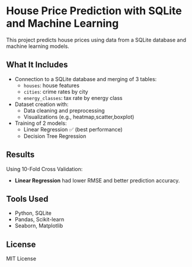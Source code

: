 # House Price Prediction with SQLite and Machine Learning

This project predicts house prices using data from a SQLite database and machine learning models.

## What It Includes

- Connection to a SQLite database and merging of 3 tables:
  - `houses`: house features
  - `cities`: crime rates by city
  - `energy_classes`: tax rate by energy class
- Dataset creation with:
  - Data cleaning and preprocessing
  - Visualizations (e.g., heatmap,scatter,boxplot)
- Training of 2 models:
  - Linear Regression ✅ (best performance)
  - Decision Tree Regression

##  Results

Using 10-Fold Cross Validation:
- **Linear Regression** had lower RMSE and better prediction accuracy.

## Tools Used

- Python, SQLite  
- Pandas, Scikit-learn  
- Seaborn, Matplotlib

## License

MIT License
